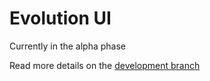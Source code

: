 # Evolution UI


Currently in the alpha phase

Read more details on the [development branch][development]

[development]: https://github.com/BovAcademy-opensource/evolution-ui/tree/development
